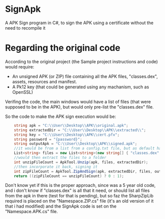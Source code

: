 # SignApk

A APK Sign program in C#, to sign the APK using a certificate without the need to recompile it

# Regarding the original code

According to the original project (the Sample project instructions and code) would require:

- An unsigned APK (or ZIP) file containing all the APK files, "classes.dex", assets, resources and manifest.
- A Pk12 key (that could be generated using any machanism, such as OpenSSL)

Verifing the code, the main windows would have a list of files (that were supposed to be in the APK), but would only pre-list the "classes.dex" file.

So the code to make the APK sign execution would be:

``` C#
    string apk = "C:\\User\\Desktop\\APK\\original.apk";
    string extractedDir = "C:\\User\\Desktop\\APK\\extracted\\";
    string key = "C:\\User\\Desktop\\APK\\cert.pfx";
    string password = "{password}";
    string outputApk = "C:\\User\\Desktop\\APK\\signed.apk";
    //it would be from a list from a config.txt file, but as default has only that
    List<string> files = new List<string>(new string[] { "classes.dex" });
    //would then extract the files to a folder
    int unzipFileCount = ApkTool.Unzip(apk, files, extractedDir);
    //then incorporate it back, signing it
    int zipFileCount = ApkTool.ZipAndSign(apk, extractedDir, files, outputApk, key, password: password);
    return ((zipFileCount == unzipFileCount) ? 0 : 1);
```

Don't know yet if this is the proper approach, since was a 5 year old code, and i don't know if "classes.dex" is all that it need, or should list all files from the apk in there (test for that is pending), but so faz the SharpZipLib required is placed on the "Namespace.ZIP.cs" file (it's an old version of it that i had modified) and the SignApk code is set on the "Namespace.APK.cs" file.
